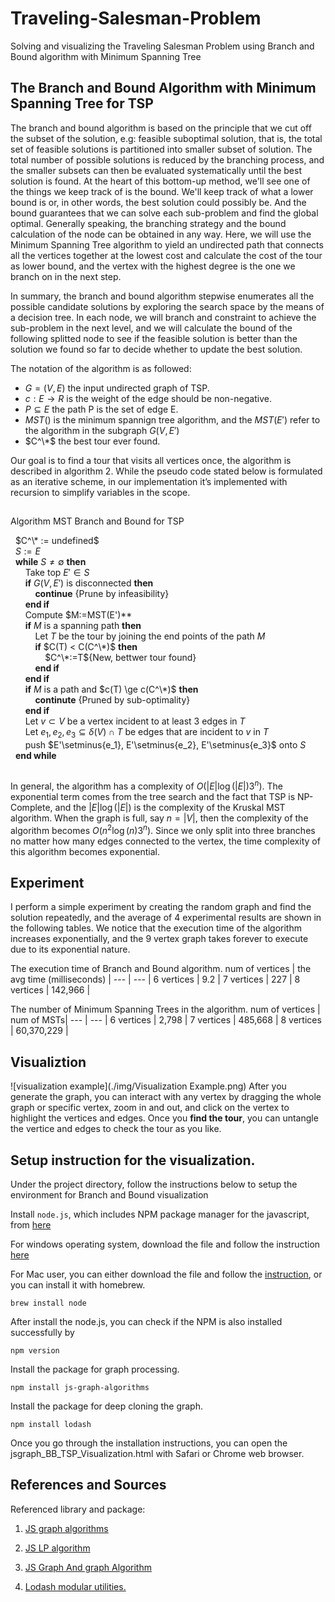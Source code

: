 # Traveling-Salesman-Problem
Solving and visualizing the Traveling Salesman Problem using Branch and Bound algorithm with Minimum Spanning Tree 


## **The Branch and Bound Algorithm with Minimum Spanning Tree for TSP**

The branch and bound algorithm is based on the principle that we cut off the subset of the solution, e.g: feasible suboptimal solution, that is, the total set of feasible solutions is partitioned into smaller subset of solution. 
The total number of possible solutions is reduced by the branching process, and the smaller subsets can then be evaluated systematically until the best solution is found. 
At the heart of this bottom-up method, we'll see one of the things we keep track of is the bound. We'll keep track of what a lower bound is or, in other words, the best solution could possibly be. And the bound guarantees that we can solve each sub-problem and find the global optimal. Generally speaking, the branching strategy and the bound calculation of the node can be obtained in any way. Here, we will use the Minimum Spanning Tree algorithm to yield an undirected path that connects all the vertices together at the lowest cost and calculate the cost of the tour as lower bound, and the vertex with the highest degree is the one we branch on in the next step. 


In summary, the branch and bound algorithm stepwise enumerates all the possible candidate solutions by exploring the search space by the means of a decision tree.
In each node, we will branch and constraint to achieve the sub-problem in the next level, and we will calculate the bound of the following splitted node to see if the feasible solution is better than the solution we found so far to decide whether to update the best solution. 

The notation of the algorithm is as followed:

 * $G = (V,E)$ the input undirected graph of TSP.
 * $c : E  \rightarrow  R$ is the weight of the edge should be non-negative.
 * $P \subseteq E$ the path P is the set of edge E.
 * $MST()$ is the minimum spannign tree algorithm, and the $MST(E')$ refer to the algorithm in the subgraph $G(V,E')$
 * $C^\*$ the best tour ever found.

Our goal is to find a tour that visits all vertices once, the algorithm is described in algorithm 2. While the pseudo code stated below is formulated as an iterative scheme, in our
implementation it’s implemented with recursion to simplify variables in the scope.

##
Algorithm MST Branch and Bound for TSP


&nbsp; $C^\* := undefined$<br/>
&nbsp; $S:={E}$<br/>
&nbsp; **while** $S \neq \emptyset$ **then**<br/>
&nbsp; &nbsp; &nbsp; Take top $E' \in S$<br/>
&nbsp; &nbsp; &nbsp; **if** $G(V,E')$ is disconnected **then**<br/>
&nbsp; &nbsp; &nbsp; &nbsp; &nbsp; **continue** {Prune by infeasibility}<br/>
&nbsp; &nbsp; &nbsp; **end if**<br/>
&nbsp; &nbsp; &nbsp; Compute $M:=MST(E')**<br/>
&nbsp; &nbsp; &nbsp; **if** $M$ is a spanning path **then**<br/>
&nbsp; &nbsp; &nbsp; &nbsp; &nbsp; Let $T$ be the tour by joining the end points of the path $M$<br/>
&nbsp; &nbsp; &nbsp; &nbsp; &nbsp; **if** $C(T) < C(C^\*)$ **then**<br/>
&nbsp; &nbsp; &nbsp; &nbsp; &nbsp; &nbsp; &nbsp;  $C^\*:=T${New, bettwer tour found}<br/>
&nbsp; &nbsp; &nbsp; &nbsp; &nbsp; **end if**<br/>
&nbsp; &nbsp; &nbsp; **end if**<br/>
&nbsp; &nbsp; &nbsp; **if** $M$ is a path and $c(T) \ge c(C^\*)$ **then**<br/>
&nbsp; &nbsp; &nbsp; &nbsp; &nbsp; **continute** {Pruned by sub-optimality}<br/>
&nbsp; &nbsp; &nbsp; **end if**<br/>
&nbsp; &nbsp; &nbsp; Let $v \subset V$ be a vertex incident to at least 3 edges in $T$<br/>
&nbsp; &nbsp; &nbsp; Let $e_1, e_2, e_3 \subseteq \delta(V) \cap T$ be edges that are incident to $v$ in $T$<br/>
&nbsp; &nbsp; &nbsp; push $E'\setminus\{e_1}, E'\setminus\{e_2\}, E'\setminus\{e_3\}$ onto $S$<br/>
&nbsp; **end while**<br/>
##

In general, the algorithm has a complexity of $O(|E|\log(|E|)3^n)$. The exponential term comes from the tree search and the fact that TSP is NP-Complete, and the $|E|\log(|E|)$ is the complexity of the Kruskal MST algorithm. When the graph is full, say $n=|V|$, then the complexity of the algorithm becomes $O(n^2\log(n)3^n)$. Since we only split into three branches no matter how many edges connected to the  vertex, the time complexity of this algorithm becomes exponential.

## Experiment
I perform a simple experiment by creating the random graph and find the solution repeatedly, and the average of 4 experimental results are shown in the following tables. We notice that the execution time of the algorithm increases exponentially, and the 9 vertex graph takes forever to execute due to its exponential nature.

The execution time of Branch and Bound algorithm.
num of vertices | the avg time (milliseconds) |
--- | --- | 
6 vertices | 9.2 |
7 vertices | 227 |
8 vertices | 142,966 |

The number of Minimum Spanning Trees in the algorithm.
num of vertices | num of MSTs|
--- | --- |
6 vertices | 2,798 | 
7 vertices | 485,668 | 
8 vertices | 60,370,229 |

## Visualiztion 

![visualization example](./img/Visualization Example.png)
After you generate the graph, you can interact with any vertex by dragging the whole graph or specific vertex, zoom in and out, and click on the vertex to highlight the vertices and edges.
Once you **find the tour**, you can untangle the vertice and edges to check the tour as you like.

## Setup instruction for the visualization. 

Under the project directory, follow the instructions below to setup the environment for Branch and Bound visualization 

Install ```node.js```, which includes NPM package manager for the javascript, from [here](https://nodejs.org/en/download/)

For windows operating system, download the file and follow the instruction [here](https://phoenixnap.com/kb/install-node-js-npm-on-windows)

For Mac user, you can either download the file and follow the [instruction](https://radixweb.com/blog/installing-npm-and-nodejs-on-windows-and-mac), or you can install it with homebrew.
```
brew install node
```

After install the node.js, you can check if the NPM is also installed successfully by
```
npm version
```
Install the package for graph processing.
```
npm install js-graph-algorithms
```

Install the package for deep cloning the graph.
```
npm install lodash
```

Once you go through the installation instructions, you can open the jsgraph_BB_TSP_Visualization.html with Safari or Chrome web browser.


## References and Sources


Referenced library and package:

1. [JS graph algorithms](https://github.com/chen0040/js-graph-algorithms)

2. [JS LP algorithm](https://github.com/JWally/jsLPSolver)

3. [JS Graph And graph Algorithm](https://github.com/dagrejs/graphlib/wiki#browser-scripts)

4. [Lodash modular utilities.](https://www.jsdelivr.com/package/npm/lodash)
